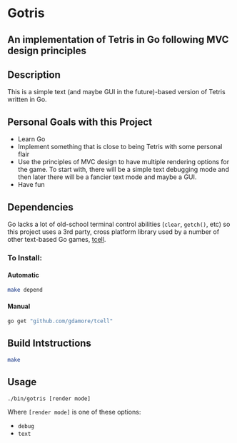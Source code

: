 # Gotris

## An implementation of Tetris in Go following MVC design principles

## Description
This is a simple text (and maybe GUI in the future)-based version of Tetris
written in Go.

## Personal Goals with this Project
* Learn Go
* Implement something that is close to being Tetris with some personal flair
* Use the principles of MVC design to have multiple rendering options for
  the game. To start with, there will be a simple text debugging mode and
  then later there will be a fancier text mode and maybe a GUI.
* Have fun

## Dependencies
Go lacks a lot of old-school terminal control abilities (`clear`, `getch()`,
etc) so this project uses a 3rd party, cross platform library used by a number
of other text-based Go games, [tcell](https://github.com/gdamore/tcell).

### To Install:
#### Automatic
```bash
make depend
```
#### Manual
```bash
go get "github.com/gdamore/tcell"
```

## Build Intstructions
```bash
make
```

## Usage
```bash
./bin/gotris [render mode]
```
Where `[render mode]` is one of these options:
* `debug`
* `text`
